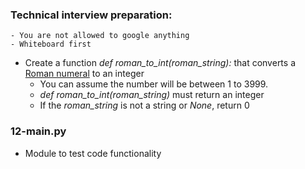 ### **Technical interview preparation:**
	- You are not allowed to google anything
	- Whiteboard first

- Create a function *def roman_to_int(roman_string):* that converts a [Roman numeral](https://en.wikipedia.org/wiki/Roman_numerals) to an integer
	- You can assume the number will be between 1 to 3999.
	- *def roman_to_int(roman_string)* must return an integer
	- If the *roman_string* is not a string or *None*, return 0

### 12-main.py
-	Module to test code functionality
